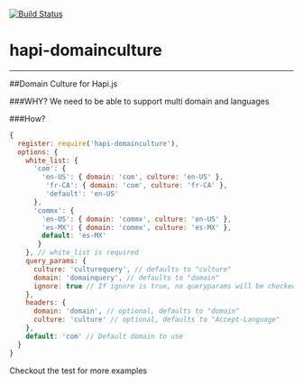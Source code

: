[![Build
Status](https://travis-ci.org/opentable/hapi-domainculture.svg)](https://travis-ci.org/opentable/hapi-domainculture)

# hapi-domainculture
-----------------

##Domain Culture for Hapi.js

###WHY?
We need to be able to support multi domain and languages

###How?
```javascript
{
  register: require('hapi-domainculture'),
  options: {
    white_list: {
      'com': {
        'en-US': { domain: 'com', culture: 'en-US' },
         'fr-CA': { domain: 'com', culture: 'fr-CA' },
         'default': 'en-US'
      },
      'commx': {
        'en-US': { domain: 'commx', culture: 'en-US' },
        'es-MX': { domain: 'commx', culture: 'es-MX' },
        default: 'es-MX'
       }
    }, // white_list is required
    query_params: {
      culture: 'culturequery', // defaults to "culture"
      domain: 'domainquery', // defaults to "domain"
      ignore: true // If ignore is true, no queryparams will be checked
    },
    headers: {
      domain: 'domain', // optional, defaults to "domain"
      culture: 'culture' // optional, defaults to "Accept-Language"
    },
    default: 'com' // Default domain to use
  }
}

```


Checkout the test for more examples
